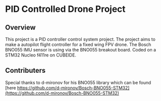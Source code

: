 # PID Controlled Drone Project

## Overview
This project is a PID controller control system project. The project aims to make a autopilot flight controller for a fixed wing FPV drone. The Bosch BNO055 IMU sensor is using via the BNO055 breakout board. Coded on a STM32 Nucleo f411re on CUBEIDE. 

## Contributers
Special thanks to d-mironov for his BNO055 library which can be found [here https://github.com/d-mironov/Bosch-BNO055-STM32](https://github.com/d-mironov/Bosch-BNO055-STM32)
